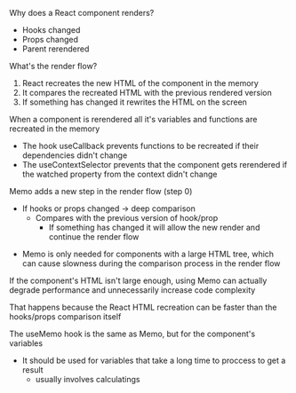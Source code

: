 Why does a React component renders?
- Hooks changed
- Props changed
- Parent rerendered

What's the render flow?
1. React recreates the new HTML of the component in the memory
2. It compares the recreated HTML with the previous rendered version
3. If something has changed it rewrites the HTML on the screen

When a component is rerendered all it's variables and functions are recreated in the memory
- The hook useCallback prevents functions to be recreated if their dependencies didn't change
- The useContextSelector prevents that the component gets rerendered if the watched property
  from the context didn't change

Memo adds a new step in the render flow (step 0)
- If hooks or props changed -> deep comparison
  - Compares with the previous version of hook/prop
    - If something has changed it will allow the new render and continue the render flow

* Memo is only needed for components with a large HTML tree,
  which can cause slowness during the comparison process in the render flow

If the component's HTML isn't large enough, using Memo can actually degrade performance
and unnecessarily increase code complexity

That happens because the React HTML recreation can be faster than the hooks/props comparison itself

The useMemo hook is the same as Memo, but for the component's variables
- It should be used for variables that take a long time to proccess to get a result
  - usually involves calculatings
